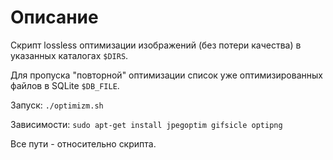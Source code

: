 # Описание

Скрипт lossless оптимизации изображений (без потери качества) в указанных каталогах `$DIRS`.

Для пропуска "повторной" оптимизации список уже оптимизированных файлов в SQLite `$DB_FILE`.

Запуск: `./optimizm.sh`

Зависимости: `sudo apt-get install jpegoptim gifsicle optipng`

Все пути - относительно скрипта.